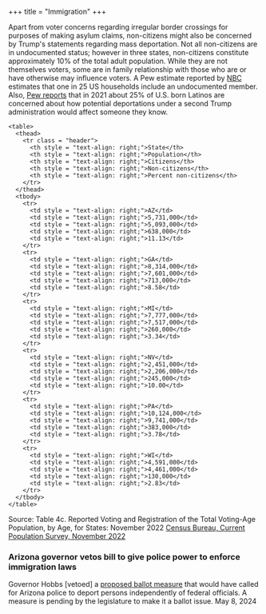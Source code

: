 +++
title = "Immigration"
+++


Apart from voter concerns regarding irregular border crossings for purposes of making asylum claims, non-citizens might also be concerned by Trump's statements regarding mass deportation. Not all non-citizens are in undocumented status; however in three states, non-citizens constitute approximately 10% of the total adult population. While they are not themselves voters, some are in family relationship with those who are or have otherwise may influence voters. A Pew estimate reported by [NBC](https://apple.news/A5Uc7V1GrTGiGQ6ybsMayig) estimates that one in 25 US households include an undocumented member. Also, [Pew reports](https://www.pewresearch.org/short-reads/2022/02/14/around-four-in-ten-latinos-in-u-s-worry-that-they-or-someone-close-to-them-could-be-deported/) that in 2021 about 25% of U.S. born Latinos are concerned about how potential deportations under a second Trump administration would affect someone they know.

~~~
<table>
  <thead>
    <tr class = "header">
      <th style = "text-align: right;">State</th>
      <th style = "text-align: right;">Population</th>
      <th style = "text-align: right;">Citizens</th>
      <th style = "text-align: right;">Non-citizens</th>
      <th style = "text-align: right;">Percent non-citizens</th>
    </tr>
  </thead>
  <tbody>
    <tr>
      <td style = "text-align: right;">AZ</td>
      <td style = "text-align: right;">5,731,000</td>
      <td style = "text-align: right;">5,093,000</td>
      <td style = "text-align: right;">638,000</td>
      <td style = "text-align: right;">11.13</td>
    </tr>
    <tr>
      <td style = "text-align: right;">GA</td>
      <td style = "text-align: right;">8,314,000</td>
      <td style = "text-align: right;">7,601,000</td>
      <td style = "text-align: right;">713,000</td>
      <td style = "text-align: right;">8.58</td>
    </tr>
    <tr>
      <td style = "text-align: right;">MI</td>
      <td style = "text-align: right;">7,777,000</td>
      <td style = "text-align: right;">7,517,000</td>
      <td style = "text-align: right;">260,000</td>
      <td style = "text-align: right;">3.34</td>
    </tr>
    <tr>
      <td style = "text-align: right;">NV</td>
      <td style = "text-align: right;">2,451,000</td>
      <td style = "text-align: right;">2,206,000</td>
      <td style = "text-align: right;">245,000</td>
      <td style = "text-align: right;">10.00</td>
    </tr>
    <tr>
      <td style = "text-align: right;">PA</td>
      <td style = "text-align: right;">10,124,000</td>
      <td style = "text-align: right;">9,741,000</td>
      <td style = "text-align: right;">383,000</td>
      <td style = "text-align: right;">3.78</td>
    </tr>
    <tr>
      <td style = "text-align: right;">WI</td>
      <td style = "text-align: right;">4,591,000</td>
      <td style = "text-align: right;">4,461,000</td>
      <td style = "text-align: right;">130,000</td>
      <td style = "text-align: right;">2.83</td>
    </tr>
  </tbody>
</table>
~~~

Source: Table 4c. Reported Voting and Registration of the Total Voting-Age Population, by Age, for States: November 2022 [Census Bureau, Current Population Survey, November 2022](https://www.census.gov/data/tables/time-series/demo/voting-and-registration/p20-586.html)

### Arizona governor vetos bill to give police power to enforce immigration laws
Governor Hobbs [vetoed] a [proposed ballot measure](https://www.azleg.gov/legtext/56leg/2R/proposed/S.HCR20600442.pdf) that would have called for Arizona police to deport persons independently of federal officials. A measure is pending by the legislature to make it a ballot issue. May 8, 2024
